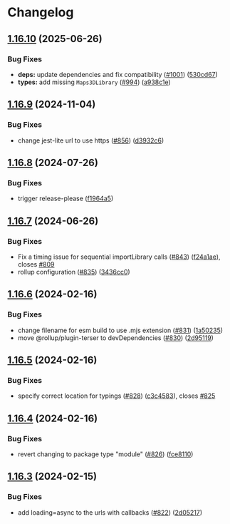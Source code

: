 # Changelog

## [1.16.10](https://github.com/googlemaps/js-api-loader/compare/v1.16.9...v1.16.10) (2025-06-26)


### Bug Fixes

* **deps:** update dependencies and fix compatibility ([#1001](https://github.com/googlemaps/js-api-loader/issues/1001)) ([530cd67](https://github.com/googlemaps/js-api-loader/commit/530cd67eca59702cb02262bc32f852751c373334))
* **types:** add missing `Maps3DLibrary` ([#994](https://github.com/googlemaps/js-api-loader/issues/994)) ([a938c1e](https://github.com/googlemaps/js-api-loader/commit/a938c1ed7e900db3926d5809d793a0e18f328bf3))

## [1.16.9](https://github.com/googlemaps/js-api-loader/compare/v1.16.8...v1.16.9) (2024-11-04)


### Bug Fixes

* change jest-lite url to use https ([#856](https://github.com/googlemaps/js-api-loader/issues/856)) ([d3932c6](https://github.com/googlemaps/js-api-loader/commit/d3932c63f6e02f196fd1b21fb024d200d920fbca))

## [1.16.8](https://github.com/googlemaps/js-api-loader/compare/v1.16.7...v1.16.8) (2024-07-26)


### Bug Fixes

* trigger release-please ([f1964a5](https://github.com/googlemaps/js-api-loader/commit/f1964a5233f2de606cbf6bd7a36afa50fe614cfa))

## [1.16.7](https://github.com/googlemaps/js-api-loader/compare/v1.16.6...v1.16.7) (2024-06-26)


### Bug Fixes

* Fix a timing issue for sequential importLibrary calls ([#843](https://github.com/googlemaps/js-api-loader/issues/843)) ([f24a1ae](https://github.com/googlemaps/js-api-loader/commit/f24a1aea8f508356bb51ed6972e0724dc36c9596)), closes [#809](https://github.com/googlemaps/js-api-loader/issues/809)
* rollup configuration ([#835](https://github.com/googlemaps/js-api-loader/issues/835)) ([3436cc0](https://github.com/googlemaps/js-api-loader/commit/3436cc0b90ea64e0b38a3e3dfe54e003a3aba970))

## [1.16.6](https://github.com/googlemaps/js-api-loader/compare/v1.16.5...v1.16.6) (2024-02-16)


### Bug Fixes

* change filename for esm build to use .mjs extension ([#831](https://github.com/googlemaps/js-api-loader/issues/831)) ([1a50235](https://github.com/googlemaps/js-api-loader/commit/1a50235c6c42611bbe6b0efc9c4c246a7b3e8a59))
* move @rollup/plugin-terser to devDependencies ([#830](https://github.com/googlemaps/js-api-loader/issues/830)) ([2d95119](https://github.com/googlemaps/js-api-loader/commit/2d951197b6256ae82a51d555549cbdb900d4e208))

## [1.16.5](https://github.com/googlemaps/js-api-loader/compare/v1.16.4...v1.16.5) (2024-02-16)


### Bug Fixes

* specify correct location for typings ([#828](https://github.com/googlemaps/js-api-loader/issues/828)) ([c3c4583](https://github.com/googlemaps/js-api-loader/commit/c3c45833ae54cc384943883252c949e27eb7dd08)), closes [#825](https://github.com/googlemaps/js-api-loader/issues/825)

## [1.16.4](https://github.com/googlemaps/js-api-loader/compare/v1.16.3...v1.16.4) (2024-02-16)


### Bug Fixes

* revert changing to package type "module" ([#826](https://github.com/googlemaps/js-api-loader/issues/826)) ([fce8110](https://github.com/googlemaps/js-api-loader/commit/fce81109d3efd59e6b7fad434dc40a02e5d06ed8))

## [1.16.3](https://github.com/googlemaps/js-api-loader/compare/v1.16.2...v1.16.3) (2024-02-15)


### Bug Fixes

* add loading=async to the urls with callbacks ([#822](https://github.com/googlemaps/js-api-loader/issues/822)) ([2d05217](https://github.com/googlemaps/js-api-loader/commit/2d05217cd728175724e1fcf024e33e21cd9cc4b2))
